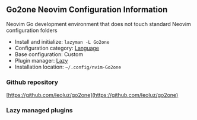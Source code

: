 ## Go2one Neovim Configuration Information

Neovim Go development environment that does not touch standard Neovim configuration folders

- Install and initialize: `lazyman -L Go2one`
- Configuration category: [Language](https://github.com/doctorfree/nvim-lazyman#language-configurations)
- Base configuration:     Custom
- Plugin manager:         [Lazy](https://github.com/folke/lazy.nvim)
- Installation location:  `~/.config/nvim-Go2one`

### Github repository

[https://github.com/leoluz/go2one](https://github.com/leoluz/go2one)

### Lazy managed plugins

